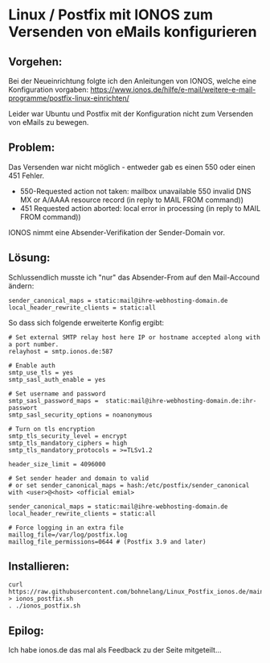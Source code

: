 # Linux / Postfix mit IONOS zum Versenden von eMails konfigurieren

## Vorgehen:
Bei der Neueinrichtung folgte ich den Anleitungen von IONOS, welche eine Konfiguration vorgaben:
https://www.ionos.de/hilfe/e-mail/weitere-e-mail-programme/postfix-linux-einrichten/

Leider war Ubuntu und Postfix mit der Konfiguration nicht zum Versenden von eMails zu bewegen.

## Problem:
Das Versenden war nicht möglich - entweder gab es einen 550 oder einen 451 Fehler. 

- 550-Requested action not taken: mailbox unavailable 550 invalid DNS MX or A/AAAA resource record (in reply to MAIL FROM command))
- 451 Requested action aborted: local error in processing (in reply to MAIL FROM command))

IONOS nimmt eine Absender-Verifikation der Sender-Domain vor. 

## Lösung:
Schlussendlich musste ich "nur" das Absender-From auf den Mail-Accound ändern:
```
sender_canonical_maps = static:mail@ihre-webhosting-domain.de
local_header_rewrite_clients = static:all
```

So dass sich folgende erweiterte Konfig ergibt:
```
# Set external SMTP relay host here IP or hostname accepted along with a port number.
relayhost = smtp.ionos.de:587

# Enable auth
smtp_use_tls = yes
smtp_sasl_auth_enable = yes

# Set username and password
smtp_sasl_password_maps =  static:mail@ihre-webhosting-domain.de:ihr-passwort
smtp_sasl_security_options = noanonymous

# Turn on tls encryption
smtp_tls_security_level = encrypt
smtp_tls_mandatory_ciphers = high
smtp_tls_mandatory_protocols = >=TLSv1.2

header_size_limit = 4096000

# Set sender header and domain to valid
# or set sender_canonical_maps = hash:/etc/postfix/sender_canonical with <user>@<host> <official emial>

sender_canonical_maps = static:mail@ihre-webhosting-domain.de
local_header_rewrite_clients = static:all

# Force logging in an extra file
maillog_file=/var/log/postfix.log
maillog_file_permissions=0644 # (Postfix 3.9 and later)
```

## Installieren:
```
curl  https://raw.githubusercontent.com/bohnelang/Linux_Postfix_ionos.de/main/ionos_postfix.sh > ionos_postfix.sh
. ./ionos_postfix.sh
```

## Epilog:
Ich habe ionos.de das mal als Feedback zu der Seite mitgeteilt...

